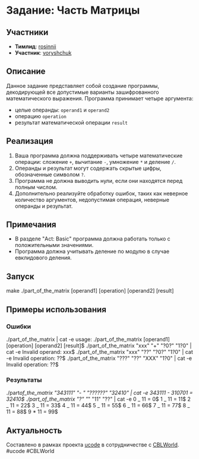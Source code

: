 # Задание: Часть Матрицы

## Участники

- **Тимлид**: [rosinnii](https://lms.khpi.ucode-connect.study/users/rosinnii)
- **Участник**: [voryshchuk](https://lms.khpi.ucode-connect.study/users/voryshchuk)

## Описание

Данное задание представляет собой создание программы, декодирующей все допустимые варианты зашифрованного математического выражения. Программа принимает четыре аргумента:

- целые операнды: `operand1` и `operand2`
- операцию `operation`
- результат математической операции `result`

## Реализация

1. Ваша программа должна поддерживать четыре математические операции: сложение `+`, вычитание `-`, умножение `*` и деление `/`.
2. Операнды и результат могут содержать скрытые цифры, обозначенные символом `?`.
3. Программа не должна выводить нули, если они находятся перед полным числом.
4. Дополнительно реализуйте обработку ошибок, таких как неверное количество аргументов, недопустимая операция, неверные операнды и результат.

## Примечания

- В разделе "Act: Basic" программа должна работать только с положительными значениями.
- Программа должна учитывать деление по модулю в случае евклидового деления.

## Запуск

make
./part_of_the_matrix [operand1] [operation] [operand2] [result]

## Примеры использования

### Ошибки

./part_of_the_matrix | cat -e
usage: ./part_of_the_matrix [operand1] [operation] [operand2] [result]$
./part_of_the_matrix "xxx" "+" "?0?" "1?0" | cat -e
Invalid operand: xxx$
./part_of_the_matrix "xxx" "??" "?0?" "1?0" | cat -e
Invalid operation: ??$
./part_of_the_matrix "???" "??" "XXX" "1?0" | cat -e
Invalid operation: ??$

### Результаты

./part*of_the_matrix "343111" "- " "??????" "32410" | cat -e
343111 - 310701 = 32410$
./part_of_the_matrix "?" "*" "11" "??" | cat -e
0 _ 11 = 0$
1 _ 11 = 11$
2 _ 11 = 22$
3 _ 11 = 33$
4 _ 11 = 44$
5 \_ 11 = 55$
6 _ 11 = 66$
7 _ 11 = 77$
8 \_ 11 = 88$
9 \* 11 = 99$

## Актуальность

Составлено в рамках проекта [ucode](https://lms.khpi.ucode-connect.study/) в сотрудничестве с [CBLWorld](https://lms.khpi.ucode-connect.study/). #ucode #CBLWorld
